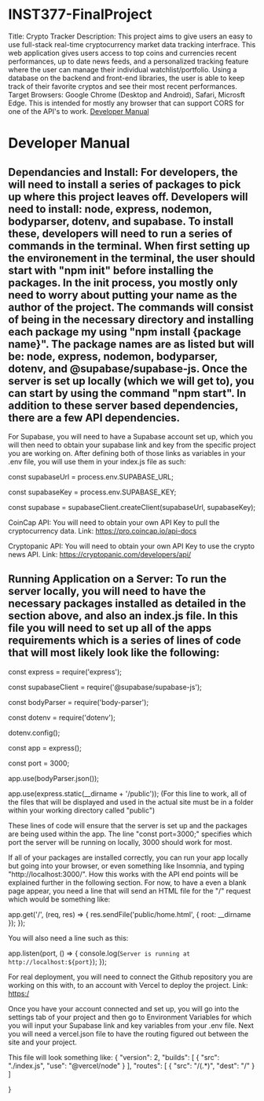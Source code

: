 # INST377-FinalProject

Title: Crypto Tracker
Description: This project aims to give users an easy to use full-stack real-time cryptocurrency market data tracking interfrace. This web application gives users access to top coins and currencies recent performances, up to date news feeds, and a personalized tracking feature where the user can manage their individual watchlist/portfolio. Using a database on the backend and front-end libraries, the user is able to keep track of their favorite cryptos and see their most recent performances.
Target Browsers: Google Chrome (Desktop and Android), Safari, Microsft Edge. This is intended for mostly any browser that can support CORS for one of the API's to work.
[Developer Manual](#developer-manual)



# Developer Manual
## Dependancies and Install: For developers, the will need to install a series of packages to pick up where this project leaves off. Developers will need to install: node, express, nodemon, bodyparser, dotenv, and supabase. To install these, developers will need to run a series of commands in the terminal. When first setting up the environement in the terminal, the user should start with "npm init" before installing the packages. In the init process, you mostly only need to worry about putting your name as the author of the project. The commands will consist of being in the necessary directory and installing each package my using "npm install {package name}". The package names are as listed but will be: node, express, nodemon, bodyparser, dotenv, and  @supabase/supabase-js. Once the server is set up locally (which we will get to), you can start by using the command "npm start". In addition to these server based dependencies, there are a few API dependencies.

For Supabase, you will need to have a Supabase account set up, which you will then need to obtain your supabase link and key from the specific project you are working on. After defining both of those links as variables in your .env file, you will use them in your index.js file as such: 

const supabaseUrl = process.env.SUPABASE_URL;

const supabaseKey = process.env.SUPABASE_KEY;

const supabase = supabaseClient.createClient(supabaseUrl, supabaseKey);

CoinCap API: You will need to obtain your own API Key to pull the cryptocurrency data. Link: https://pro.coincap.io/api-docs

Cryptopanic API: You will need to obtain your own API Key to use the crypto news API. Link: https://cryptopanic.com/developers/api/

## Running Application on a Server: To run the server locally, you will need to have the necessary packages installed as detailed in the section above, and also an index.js file. In this file you will need to set up all of the apps requirements which is a series of lines of code that will most likely look like the following:

const express = require('express');

const supabaseClient = require('@supabase/supabase-js');

const bodyParser = require('body-parser');

const dotenv = require('dotenv');

dotenv.config();

const app = express();

const port = 3000;

app.use(bodyParser.json());

app.use(express.static(__dirname + '/public'));
(For this line to work, all of the files that will be displayed and used in the actual site must be in a folder within your working directory called "public")


These lines of code will ensure that the server is set up and the packages are being used within the app. The line "const port=3000;" specifies which port the server will be running on locally, 3000 should work for most.

If all of your packages are installed correctly, you can run your app locally but going into your browser, or even something like Insomnia, and typing "http://localhost:3000/". How this works with the API end points will be explained further in the following section. For now, to have a even a blank page appear, you need a line that will send an HTML file for the "/" request which would be something like:

app.get('/', (req, res) => {
    res.sendFile('public/home.html', { root: __dirname });
});

You will also need a line such as this:

app.listen(port, () => {
  console.log(`Server is running at http://localhost:${port}`);
});

For real deployment, you will need to connect the Github repository you are working on this with, to an account with Vercel to deploy the project. Link: [https:/](https://vercel.com/)

Once you have your account connected and set up, you will go into the settings tab of your project and then go to Environment Variables for which you will input your Supabase link and key variables from your .env file. Next you will need a vercel.json file to have the routing figured out between the site and your project.

This file will look something like: 
{
    "version": 2,
    "builds": [
        {
            "src": "./index.js",
            "use": "@vercel/node"
        }
    ],
    "routes": [
        {
            "src": "/(.*)",
            "dest": "/"
        }
    ]

}